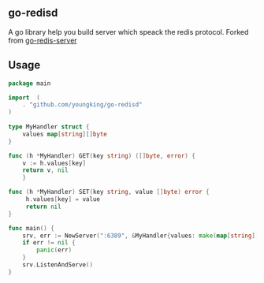 ## go-redisd
A go library help you build server which speack the redis protocol. Forked from [go-redis-server](https://github.com/docker/go-redis-server)

## Usage

```go
package main

import  (
    . "github.com/youngking/go-redisd"
)
    
type MyHandler struct {
	values map[string][]byte
}

func (h *MyHandler) GET(key string) ([]byte, error) {
    v := h.values[key]
    return v, nil
    }

func (h *MyHandler) SET(key string, value []byte) error {
     h.values[key] = value
     return nil
}

func main() {
    srv, err := NewServer(":6389", &MyHandler{values: make(map[string][]byte)})
    if err != nil {
        panic(err)
    }
    srv.ListenAndServe()
}
```
